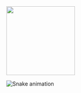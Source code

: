 <img height="180em" src="https://github-readme-stats.vercel.app/api?username=LucasCardoso789&show_icons=true&theme=dracula&include_all_commits=true&count_private=true"/>


![Snake animation](https://github.com/LucasCardoso789/LucasCardoso789/blob/output/github-contribution-grid-snake.svg)
 

